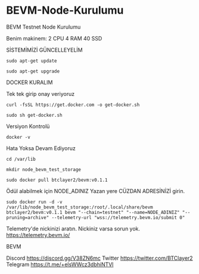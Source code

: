 # BEVM-Node-Kurulumu
BEVM Testnet Node Kurulumu

Benim makinem: 2 CPU 4 RAM 40 SSD


SİSTEMİMİZİ GÜNCELLEYELİM

```
sudo apt-get update
```
```
sudo apt-get upgrade
```

DOCKER KURALIM


Tek tek girip onay veriyoruz

```
curl -fsSL https://get.docker.com -o get-docker.sh
```

```
sudo sh get-docker.sh
```

Versiyon Kontrolü

```
docker -v
```

Hata Yoksa Devam Ediyoruz

```
cd /var/lib
```
```
mkdir node_bevm_test_storage
```
```
sudo docker pull btclayer2/bevm:v0.1.1
```

Ödül alabilmek için NODE_ADINIZ Yazan yere CÜZDAN ADRESİNİZİ girin.

```
sudo docker run -d -v /var/lib/node_bevm_test_storage:/root/.local/share/bevm btclayer2/bevm:v0.1.1 bevm "--chain=testnet" "--name=NODE_ADINIZ" "--pruning=archive" --telemetry-url "wss://telemetry.bevm.io/submit 0"
```


Telemetry'de nickinizi aratın. Nickiniz varsa sorun yok. https://telemetry.bevm.io/


BEVM

Discord https://discord.gg/V38ZN6mc
Twitter https://twitter.com/BTClayer2
Telegram https://t.me/+elsWWcz3dbhiNTVl
